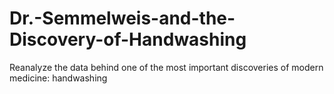 # Dr.-Semmelweis-and-the-Discovery-of-Handwashing
Reanalyze the data behind one of the most important discoveries of modern medicine: handwashing

